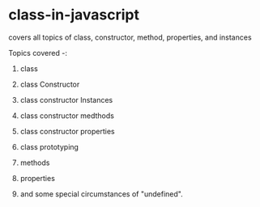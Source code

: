 # class-in-javascript
covers all topics of class, constructor, method, properties, and instances


Topics covered -:

1) class

2) class Constructor

3) class constructor Instances

4) class constructor medthods

5) class constructor properties

6) class prototyping
 
7) methods

8) properties

9) and some special circumstances of "undefined".

